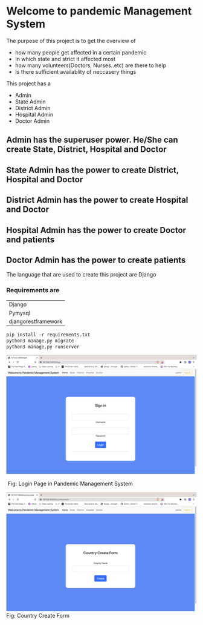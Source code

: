 # Welcome to pandemic Management System

The purpose of this project is to get the overview of

* how many people get affected in a certain pandemic
* In which state and strict it affected most
* how many volunteers(Doctors, Nurses..etc) are there to help
* Is there sufficient availablity of neccasery things

This project has a

- Admin
- State Admin
- District Admin
- Hospital Admin
- Doctor Admin

## Admin has the superuser power. He/She can create State, District, Hospital and Doctor

## State Admin has the power to create District, Hospital and Doctor

## District Admin has the power to create Hospital and Doctor

## Hospital Admin has the power to create Doctor and patients

## Doctor Admin has the power to create patients

The language that are used to create this project are Django

### Requirements are

|                     |
| ------------------- |
| Django              |
| Pymysql             |
| djangorestframework |

```Python3
pip install -r requirements.txt
python3 manage.py migrate
python3 manage.py runserver
```

![Screenshot 2022-04-07 at 10.59.07 AM](images/login.png)

​                                                     Fig: Login Page in Pandemic Management System

![](images/country.png)
    																	Fig: Country Create Form
